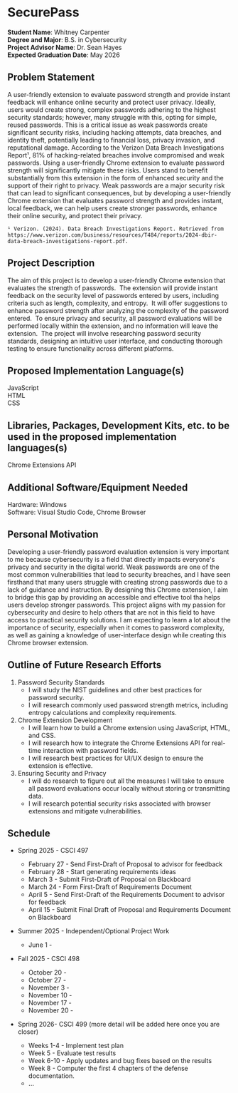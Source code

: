 SecurePass
===================================================

**Student Name**: Whitney Carpenter  
**Degree and Major**: B.S. in Cybersecurity  
**Project Advisor Name**: Dr. Sean Hayes  
**Expected Graduation Date**: May 2026


Problem Statement
-----------------

A user-friendly extension to evaluate password strength and provide instant feedback will enhance online security and protect user privacy. Ideally, users would create strong, complex passwords adhering to the highest security standards; however, many struggle with this, opting for simple, reused passwords. This is a critical issue as weak passwords create significant security risks, including hacking attempts, data breaches, and identity theft, potentially leading to financial loss, privacy invasion, and reputational damage. According to the Verizon Data Breach Investigations Report¹, 81% of hacking-related breaches involve compromised and weak passwords. Using a user-friendly Chrome extension to evaluate password strength will significantly mitigate these risks.  Users stand to benefit substantially from this extension in the form of enhanced security and the support of their right to privacy.  Weak passwords are a major security risk that can lead to significant consequences, but by developing a user-friendly Chrome extension that evaluates password strength and provides instant, local feedback, we can help users create stronger passwords, enhance their online security, and protect their privacy.

    ¹ Verizon. (2024). Data Breach Investigations Report. Retrieved from https://www.verizon.com/business/resources/T484/reports/2024-dbir-data-breach-investigations-report.pdf. 

Project Description
-------------------

The aim of this project is to develop a user-friendly Chrome extension that evaluates the strength of passwords.  The extension will provide instant feedback on the security level of passwords entered by users, including criteria such as length, complexity, and entropy.  It will offer suggestions to enhance password strength after analyzing the complexity of the password entered.  To ensure privacy and security, all password evaluations will be performed locally within the extension, and no information will leave the extension.  The project will involve researching password security standards, designing an intuitive user interface, and conducting thorough testing to ensure functionality across different platforms.


Proposed Implementation Language(s) 
-----------------------------------

JavaScript  
HTML  
CSS

Libraries, Packages, Development Kits, etc. to be used in the proposed implementation languages(s)
--------------------------------------------------------------------------------------------------

Chrome Extensions API


Additional Software/Equipment Needed
------------------------------------

Hardware: Windows  
Software: Visual Studio Code, Chrome Browser

Personal Motivation
-------------------

Developing a user-friendly password evaluation extension is very important to me because cybersecurity is a field that directly impacts everyone's privacy and security in the digital world.  Weak passwords are one of the most common vulnerabilities that lead to security breaches, and I have seen firsthand that many users struggle with creating strong passwords due to a lack of guidance and instruction.  By designing this Chrome extension, I aim to bridge this gap by providing an accessible and effective tool tha helps users develop stronger passwords.  This project aligns with my passion for cybersecurity and desire to help others that are not in this field to have access to practical security solutions.  I am expecting to learn a lot about the importance of security, especially when it comes to password complexity, as well as gaining a knowledge of user-interface design while creating this Chrome browser extension.

Outline of Future Research Efforts
----------------------------------

1. Password Security Standards  
    - I will study the NIST guidelines and other best practices for password security.  
    - I will research commonly used password strength metrics, including entropy calculations and complexity requirements.  
2. Chrome Extension Development  
    - I will learn how to build a Chrome extension using JavaScript, HTML, and CSS.  
    - I will research how to integrate the Chrome Extensions API for real-time interaction with password fields.  
    - I will research best practices for UI/UX design to ensure the extension is effective.  
3. Ensuring Security and Privacy  
    - I will do research to figure out all the measures I will take to ensure all password evaluations occur locally without storing or transmitting data.  
    - I will research potential security risks associated with browser extensions and mitigate vulnerabilities.

Schedule
--------

*   Spring 2025 - CSCI 497
    -   February 27 - Send First-Draft of Proposal to advisor for feedback
    -   February 28 - Start generating requirements ideas
    -   March 3 - Submit First-Draft of Proposal on Blackboard
    -   March 24 - Form First-Draft of Requirements Document
    -   April 5 - Send First-Draft of the Requirements Document to advisor for feedback
    -   April 15 - Submit Final Draft of Proposal and Requirements Document on Blackboard

*   Summer 2025 - Independent/Optional Project Work
    -   June 1 - 

*   Fall 2025 - CSCI 498
    -   October 20 - 
    -   October 27 - 
    -   November 3 - 
    -   November 10 - 
    -   November 17 - 
    -   November 20 - 

*   Spring 2026- CSCI 499 (more detail will be added here once you are closer)
    -   Weeks 1-4 - Implement test plan
    -   Week 5 - Evaluate test results
    -   Week 6-10 - Apply updates and bug fixes based on the results
    -   Week 8 - Computer the first 4 chapters of the defense documentation.
    -   ...
